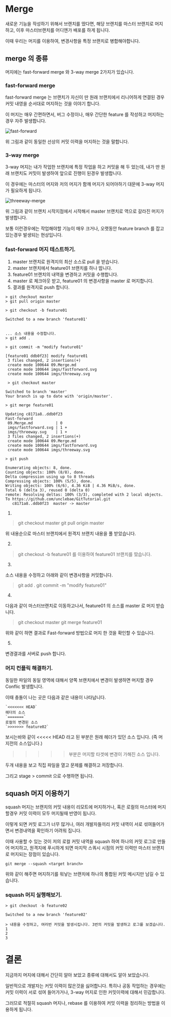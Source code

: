 # Merge

새로운 기능을 작성하기 위해서 브랜치를 땄다면, 해당 브랜치를 마스터 브랜치로 머지하고, 이후 마스터브랜치를 어디엔가 배포를 하게 됩니다.

이때 우리는 머지를 이용하여, 변경사항을 특정 브랜치로 병합해야합니다.

## merge 의 종류

머지에는 fast-forward merge 와 3-way merge 2가지가 있습니다.

### fast-forward merge

fast-forward merge 는 브랜치가 자신이 딴 원래 브랜치에서 리니어하게 연결된 경우 커밋 내영을 순서대로 머지하는 것을 이야기 합니다.

이 머지는 매우 간편하면서, 버그 수정이나, 매우 간단한 feature 를 작성하고 머지하는 경우 자주 발생합니다.

![fast-forward](./imgs/fastforward.svg)

위 그림과 같이 동일한 선상의 커밋 이력을 머지하는 것을 말합니다.

### 3-way merge

3-way 머지는 내가 작업한 브랜치에 특정 작업을 하고 커밋을 해 두 었는데, 내가 딴 원래 브랜치도 커밋이 발생하여 앞으로 진행이 된경우 발생합니다.

이 경우에는 마스터의 머지와 저의 머지가 함깨 머지가 되어야하기 대문에 3-way 머지가 필요하게 됩니다.

![threeway-merge](./imgs/threeway.svg)

위 그림과 같이 브랜치 시작지점에서 시작해서 master 브랜치로 역으로 갈라진 머지가 발생합니다.

보통 이런경우에는 작업해야할 기능이 매우 크거나, 오랫동안 feature branch 를 잡고 있는경우 발생되는 현상입니다.

### fast-forward 머지 테스트하기.

1. master 브랜치로 원격지의 최산 소스로 pull 을 받습니다.
2. master 브랜치에서 feature01 브랜치를 하나 땁니다.
3. feature01 브랜치의 내역을 변경하고 커밋을 수행합니다.
4. master 로 체크아웃 받고, feature01 의 변경사항을 master 로 머지합니다.
5. 결과를 원격지로 push 합니다.

```
> git checkout master
> git pull origin master

> git checkout -b feature01

Switched to a new branch 'feature01'


... 소스 내용을 수정합니다.
> git add .

> git commit -m "modify feature01"

[feature01 ddb0f23] modify feature01
 3 files changed, 2 insertions(+)
 create mode 100644 09.Merge.md
 create mode 100644 imgs/fastforward.svg
 create mode 100644 imgs/threeway.svg

 > git checkout master

Switched to branch 'master'
Your branch is up to date with 'origin/master'.

> git merge feature01

Updating c8171a8..ddb0f23
Fast-forward
 09.Merge.md          | 0
 imgs/fastforward.svg | 1 +
 imgs/threeway.svg    | 1 +
 3 files changed, 2 insertions(+)
 create mode 100644 09.Merge.md
 create mode 100644 imgs/fastforward.svg
 create mode 100644 imgs/threeway.svg

> git push

Enumerating objects: 8, done.
Counting objects: 100% (8/8), done.
Delta compression using up to 8 threads
Compressing objects: 100% (5/5), done.
Writing objects: 100% (6/6), 4.36 KiB | 4.36 MiB/s, done.
Total 6 (delta 3), reused 0 (delta 0)
remote: Resolving deltas: 100% (3/3), completed with 2 local objects.
To https://github.com/unclebae/GitTutorial.git
   c8171a8..ddb0f23  master -> master
```

1.

> git checkout master
> git pull origin master

위 내용순으로 마스터 브랜치에서 원격지 브랜치 내용을 풀 받았습니다.

2)

> git checkout -b feature01 를 이용하여 feature01 브랜치를 땄습니다.

3)

소스 내용을 수정하고 아래와 같이 변경사항을 커밋합니다.

> git add .
> git commit -m "modify feature01"

4)

다음과 같이 마스터브랜치로 이동하고나서, feature01 의 소스를 master 로 머지 받습니다.

> git checkout master
> git merge feature01

위와 같이 하면 결과로 Fast-forward 방법으로 머지 한 것을 확인할 수 있습니다.

5)

변경결과를 서버로 push 합니다.

### 머지 컨플릭 해결하기.

동일한 파일의 동일 영역에 대해서 양쪽 브랜치에서 변경이 발생하면 머지할 경우 Conflic 발생합니다.

이때 충돌이 나는 곳은 다음과 같은 내용이 나타납니다.

```
`<<<<<<< HEAD`
헤더의 소스
`=======`
로컬의 변경된 소스
`>>>>>>> feature02`
```

보시는바와 같이 <<<<< HEAD 라고 된 부분은 원래 헤더가 있던 소스 입니다. (즉 머지전의 소스입니다.)

> > > > > 부분은 머지할 타겟에 변경이 가해진 소스 입니다.

두개 내용을 보고 직집 파일을 열고 문제를 해결하고 저장합니다.

그리고 stage > commit 으로 수행하면 됩니다.

## squash 머지 이용하기

squash 머지는 브랜치의 커밋 내용이 리모트에 머지하거나, 혹은 로컬의 마스터에 머지할경우 커밋 이력이 모두 머지될때 반영이 됩니다.

이렇게 되면 커밋 로그가 너무 많거나, 여러 개발자들끼리 커밋 내역이 서로 섞여들어가면서 변경내역을 확인하기 어려워 집니다.

이때 사용할 수 있는 것이 저의 로컬 커밋 내역을 squash 하여 하나의 커밋 로그로 만들어 머지하고, 원격지에 푸시하게 되면 마지막 스쿼시 시점의 커밋 이력만 마스터 브랜치로 머지되는 장점이 있습니다.

```
git merge --squash <target branch>
```

위와 같이 해주면 머지하기를 워낳는 브랜치에 하나의 통합된 커밋 메시지만 남길 수 있습니다.

### squash 머지 실행해보기.

```
> git checkout -b feature02

Switched to a new branch 'feature02'

> 내용을 수정하고, 여러번 커밋을 발생시킵니다. 3번의 커밋을 발생하고 로그를 보겠습니다.
1
2
3
```

# 결론

지금까지 머지에 대해서 간단히 알아 보았고 종류에 대해서도 알아 보았습니다.

일반적으로 개발자는 커밋 이력이 많은것을 싫어합니다. 특히나 공동 작업하는 경우에는 커밋 이력이 서로 섞여 들어가거나, 3-way 머지로 인한 커밋이력에 대해서 민감합니다.

그러므로 적절히 squash 머지나, rebase 를 이용하여 커밋 이력을 정리하는 방법을 이용하게 됩니다.
